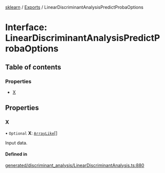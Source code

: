 [sklearn](../readme.md) / [Exports](../modules.md) / LinearDiscriminantAnalysisPredictProbaOptions

# Interface: LinearDiscriminantAnalysisPredictProbaOptions

## Table of contents

### Properties

- [X](LinearDiscriminantAnalysisPredictProbaOptions.md#x)

## Properties

### X

• `Optional` **X**: [`ArrayLike`](../modules.md#arraylike)[]

Input data.

#### Defined in

[generated/discriminant_analysis/LinearDiscriminantAnalysis.ts:880](https://github.com/transitive-bullshit/scikit-learn-ts/blob/367336a/packages/sklearn/src/generated/discriminant_analysis/LinearDiscriminantAnalysis.ts#L880)
